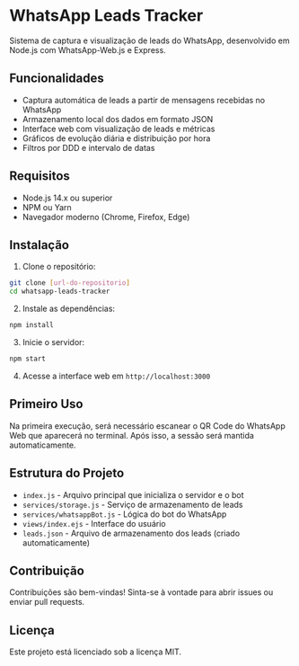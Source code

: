 # WhatsApp Leads Tracker

Sistema de captura e visualização de leads do WhatsApp, desenvolvido em Node.js com WhatsApp-Web.js e Express.

## Funcionalidades

- Captura automática de leads a partir de mensagens recebidas no WhatsApp
- Armazenamento local dos dados em formato JSON
- Interface web com visualização de leads e métricas
- Gráficos de evolução diária e distribuição por hora
- Filtros por DDD e intervalo de datas

## Requisitos

- Node.js 14.x ou superior
- NPM ou Yarn
- Navegador moderno (Chrome, Firefox, Edge)

## Instalação

1. Clone o repositório:
```bash
git clone [url-do-repositorio]
cd whatsapp-leads-tracker
```

2. Instale as dependências:
```bash
npm install
```

3. Inicie o servidor:
```bash
npm start
```

4. Acesse a interface web em `http://localhost:3000`

## Primeiro Uso

Na primeira execução, será necessário escanear o QR Code do WhatsApp Web que aparecerá no terminal. Após isso, a sessão será mantida automaticamente.

## Estrutura do Projeto

- `index.js` - Arquivo principal que inicializa o servidor e o bot
- `services/storage.js` - Serviço de armazenamento de leads
- `services/whatsappBot.js` - Lógica do bot do WhatsApp
- `views/index.ejs` - Interface do usuário
- `leads.json` - Arquivo de armazenamento dos leads (criado automaticamente)

## Contribuição

Contribuições são bem-vindas! Sinta-se à vontade para abrir issues ou enviar pull requests.

## Licença

Este projeto está licenciado sob a licença MIT. 